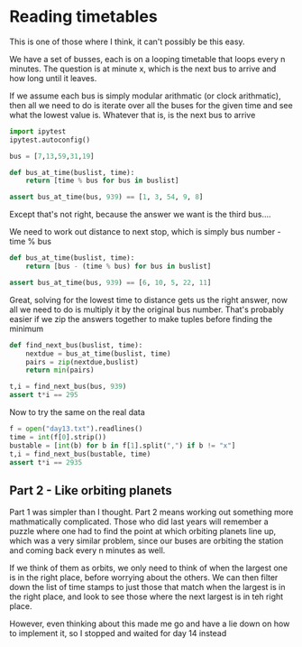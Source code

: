 # Reading timetables

This is one of those where I think, it can't possibly be this easy.

We have a set of busses, each is on a looping timetable that loops every n minutes.
The question is at minute x, which is the next bus to arrive and how long until it leaves.

If we assume each bus is simply modular arithmatic (or clock arithmatic), then all we need to do is iterate over all the buses for the given time and see what the lowest value is.  Whatever that is, is the next bus to arrive


```python
import ipytest
ipytest.autoconfig()

bus = [7,13,59,31,19]

def bus_at_time(buslist, time):
    return [time % bus for bus in buslist]

assert bus_at_time(bus, 939) == [1, 3, 54, 9, 8]
```

Except that's not right, because the answer we want is the third bus.... 

We need to work out distance to next stop, which is simply bus number - time % bus


```python
def bus_at_time(buslist, time):
    return [bus - (time % bus) for bus in buslist]

assert bus_at_time(bus, 939) == [6, 10, 5, 22, 11]
```

Great, solving for the lowest time to distance gets us the right answer, now all we need to do is multiply it by the original bus number.  That's probably easier if we zip the answers together to make tuples before finding the minimum


```python
def find_next_bus(buslist, time):
    nextdue = bus_at_time(buslist, time)
    pairs = zip(nextdue,buslist)
    return min(pairs)

t,i = find_next_bus(bus, 939)
assert t*i == 295
```

Now to try the same on the real data


```python
f = open("day13.txt").readlines()
time = int(f[0].strip())
bustable = [int(b) for b in f[1].split(",") if b != "x"]
t,i = find_next_bus(bustable, time)
assert t*i == 2935
```

## Part 2 - Like orbiting planets

Part 1 was simpler than I thought.  Part 2 means working out something more mathmatically complicated.  Those who did last years will remember a puzzle where one had to find the point at which orbiting planets line up, which was a very similar problem, since our buses are orbiting the station and coming back every n minutes as well.

If we think of them as orbits, we only need to think of when the largest one is in the right place, before worrying about the others.  We can then filter down the list of time stamps to just those that match when the largest is in the right place, and look to see those where the next largest is in teh right place.

However, even thinking about this made me go and have a lie down on how to implement it, so I stopped and waited for day 14 instead

